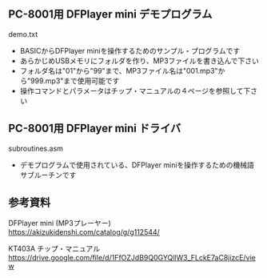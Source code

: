 ## PC-8001用 DFPlayer mini デモプログラム
demo.txt
- BASICからDFPlayer miniを操作するためのサンプル・プログラムです
- あらかじめUSBメモリにフォルダを作り、MP3ファイルを書き込んで下さい
- フォルダ名は"01"から"99"まで、MP3ファイル名は"001.mp3"から"999.mp3"まで使用可能です
- 操作コマンドとパラメータはチップ・マニュアルの４ページを参照して下さい

## PC-8001用 DFPlayer mini ドライバ
subroutines.asm
- デモプログラムで使用されている、DFPlayer miniを操作するための機械語サブルーチンです

## 参考資料

DFPlayer mini (MP3プレーヤー)
https://akizukidenshi.com/catalog/g/g112544/

KT403A チップ・マニュアル
https://drive.google.com/file/d/1FfOZJdB9Q0GYQllW3_FLckE7aC8jizcE/view
